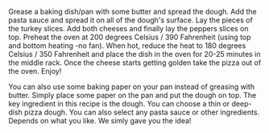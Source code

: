 Grease a baking dish/pan with some butter and spread the dough. Add the pasta sauce and spread it on all of the dough's surface. Lay the pieces of the turkey slices.
 Add both cheeses and finally lay the peppers slices on top.
Preheat the oven at 200 degrees Celsius / 390 Fahrenheit (using top and bottom heating -no fan). 
When hot, reduce the heat to 180 degrees Celsius / 350 Fahrenheit and place the dish in the oven for 20-25 minutes in the middle rack. 
Once the cheese starts getting golden take the pizza out of the oven. Enjoy!

You can also use some baking paper on your pan instead of greasing with butter. 
Simply place some paper on the pan and put the dough on top.
 The key ingredient in this recipe is the dough. 
You can choose a thin or deep-dish pizza dough. You can also select any pasta sauce or other ingredients. 
Depends on what you like. We simly gave you the idea!